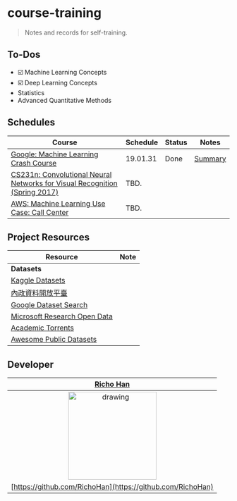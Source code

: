# course-training
> Notes and records for self-training.

## To-Dos
- :ballot_box_with_check: Machine Learning Concepts
- :ballot_box_with_check: Deep Learning Concepts
- Statistics
- Advanced Quantitative Methods

## Schedules
| Course                                                                                                                  	| Schedule 	| Status 	| Notes                                                                                                                             	|
|-------------------------------------------------------------------------------------------------------------------------	|----------	|--------	|-----------------------------------------------------------------------------------------------------------------------------------	|
| [Google: Machine Learning Crash Course](https://developers.google.com/machine-learning/crash-course)                    	| 19.01.31 	| Done   	| [Summary](https://github.com/RichoHan/course-training/tree/google-ml-crash-course/artificial-intelligence/google-ml-crash-course) 	|
| [CS231n: Convolutional Neural Networks for Visual Recognition (Spring 2017)](http://cs231n.stanford.edu/2017)           	| TBD.     	|        	|                                                                                                                                   	|
| [AWS: Machine Learning Use Case: Call Center](https://aws.amazon.com/tw/training/course-descriptions/machine-learning/) 	| TBD.     	|        	|                                                                                                                                   	|

## Project Resources
| Resource                                                                          	| Note 	|
|-----------------------------------------------------------------------------------	|------	|
| **Datasets**                                                                      	|      	|
| [Kaggle Datasets](https://www.kaggle.com/datasets)                                	|      	|
| [內政資料開放平臺](https://data.moi.gov.tw/MoiOD/default/Index.aspx)              	|      	|
| [Google Dataset Search](https://toolbox.google.com/datasetsearch)                 	|      	|
| [Microsoft Research Open Data](https://msropendata.com/)                          	|      	|
| [Academic Torrents](http://academictorrents.com/)                                 	|      	|
| [Awesome Public Datasets](https://github.com/awesomedata/awesome-public-datasets) 	|      	|

## Developer
|                      [**Richo Han**](https://richo.tw/)                      |
|:----------------------------------------------------------------------------:|
| <img src="https://richo.tw/static/img/richo.png" alt="drawing" width="200"/> |
|          [https://github.com/RichoHan](https://github.com/RichoHan)          |